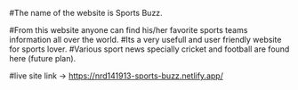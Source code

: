 #The name of the website is Sports Buzz.

#From this website anyone can find his/her favorite sports teams information all over the world.
#Its a very usefull and user friendly website for sports lover.
#Various sport news specially cricket and football are found here (future plan).



#live site link
-> https://nrd141913-sports-buzz.netlify.app/